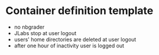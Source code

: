 # Container definition template
* no nbgrader
* JLabs stop at user logout
* users' home directories are deleted at user logout 
* after one hour of inactivity user is logged out
